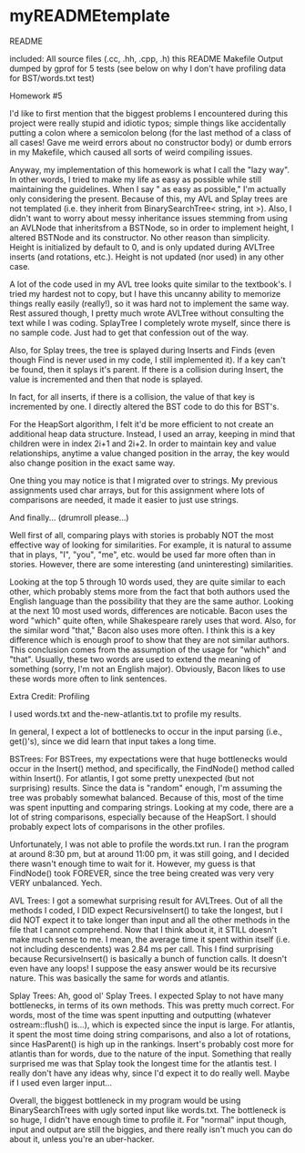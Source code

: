 # myREADMEtemplate

README

included:
All source files (.cc, .hh, .cpp, .h)
this README
Makefile
Output dumped by gprof for 5 tests (see below on why I don't have profiling data for BST/words.txt test)

Homework #5

I'd like to first mention that the biggest problems I encountered during this project were really stupid and idiotic typos; simple things like accidentally putting a colon where a semicolon belong (for the last method of a class of all cases! Gave me weird errors about no constructor body) or dumb errors in my Makefile, which caused all sorts of weird compiling issues.

Anyway, my implementation of this homework is what I call the "lazy way".  In other words, I tried to make my life as easy as possible while still maintaining the guidelines.  When I say " as easy as possible," I'm actually only considering the present.  Because of this, my AVL and Splay trees are not templated (i.e. they inherit from BinarySearchTree< string, int >).  Also, I didn't want to worry about messy inheritance issues stemming from using an AVLNode that inheritsfrom a BSTNode, so in order to implement height, I altered BSTNode and its constructor.  No other reason than simplicity.  Height is initialized by default to 0, and is only updated during AVLTree inserts (and rotations, etc.).  Height is not updated (nor used) in any other case.

A lot of the code used in my AVL tree looks quite similar to the textbook's.  I tried my hardest not to copy, but I have this uncanny ability to memorize things really easily (really!), so it was hard not to implement the same way.  Rest assured though, I pretty much wrote AVLTree without consulting the text while I was coding.  SplayTree I completely wrote myself, since there is no sample code.  Just had to get that confession out of the way.

Also, for Splay trees, the tree is splayed during Inserts and Finds (even though Find is never used in my code, I still implemented it).  If a key can't be found, then it splays it's parent.  If there is a collision during Insert, the value is incremented and then that node is splayed.

In fact, for all inserts, if there is a collision, the value of that key is incremented by one.  I directly altered the BST code to do this for BST's.

For the HeapSort algorithm, I felt it'd be more efficient to not create an additional heap data structure.  Instead, I used an array, keeping in mind that children were in index 2i+1 and 2i+2.  In order to maintain key and value relationships, anytime a value changed position in the array, the key would also change position in the exact same way.  

One thing you may notice is that I migrated over to strings.  My previous assignments used char arrays, but for this assignment where lots of comparisons are needed, it made it easier to just use strings.

And finally... (drumroll please...)

Well first of all, comparing plays with stories is probably NOT the most effective way of looking for similarities.  For example, it is natural to assume that in plays, "I", "you", "me", etc. would be used far more often than in stories.  However, there are some interesting (and uninteresting) similarities.

Looking at the top 5 through 10 words used, they are quite similar to each other, which probably stems more from the fact that both authors used the English language than the possibility that they are the same author.  Looking at the next 10 most used words, differences are noticable.  Bacon uses the word "which" quite often, while Shakespeare rarely uses that word.  Also, for the similar word "that," Bacon also uses more often.  I think this is a key difference which is enough proof to show that they are not similar authors.  This conclusion comes from the assumption of the usage for "which" and "that".  Usually, these two words are used to extend the meaning of something (sorry, I'm not an English major).  Obviously, Bacon likes to use these words more often to link sentences.


Extra Credit:
Profiling

I used words.txt and the-new-atlantis.txt to profile my results.

In general, I expect a lot of bottlenecks to occur in the input parsing (i.e., get()'s), since we did learn that input takes a long time.

BSTrees:
For BSTrees, my expectations were that huge bottlenecks would occur in the Insert() method, and specifically, the FindNode() method called within Insert().  For atlantis, I got some pretty unexpected (but not surprising) results.  Since the data is "random" enough, I'm assuming the tree was probably somewhat balanced.  Because of this, most of the time was spent inputting and comparing strings.  Looking at my code, there are a lot of string comparisons, especially because of the HeapSort.  I should probably expect lots of comparisons in the other profiles.

Unfortunately, I was not able to profile the words.txt run.  I ran the program at around 8:30 pm, but at around 11:00 pm, it was still going, and I decided there wasn't enough time to wait for it.  However, my guess is that FindNode() took FOREVER, since the tree being created was very very VERY unbalanced.  Yech.

AVL Trees:
I got a somewhat surprising result for AVLTrees.  Out of all the methods I coded, I DID expect RecursiveInsert() to take the longest, but I did NOT expect it to take longer than input and all the other methods in the file that I cannot comprehend.  Now that I think about it, it STILL doesn't make much sense to me.  I mean, the average time it spent within itself (i.e. not including descendents) was 2.84 ms per call.  This I find surprising because RecursiveInsert() is basically a bunch of function calls.  It doesn't even have any loops!  I suppose the easy answer would be its recursive nature.  This was basically the same for words and atlantis.

Splay Trees:
Ah, good ol' Splay Trees.  I expected Splay to not have many bottlenecks, in terms of its own methods.  This was pretty much correct.  For words, most of the time was spent inputting and outputting (whatever ostream::flush() is...), which is expected since the input is large.  For atlantis, it spent the most time doing string comparisons, and also a lot of rotations, since HasParent() is high up in the rankings.  Insert's probably cost more for atlantis than for words, due to the nature of the input.  Something that really surprised me was that Splay took the longest time for the atlantis test.  I really don't have any ideas why, since I'd expect it to do really well.  Maybe if I used even larger input...


Overall, the biggest bottleneck in my program would be using BinarySearchTrees with ugly sorted input like words.txt.  The bottleneck is so huge, I didn't have enough time to profile it.  For "normal" input though, input and output are still the biggies, and there really isn't much you can do about it, unless you're an uber-hacker.
